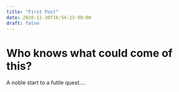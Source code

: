 ```yaml
---
title: "First Post"
date: 2020-12-30T16:54:23-08:00
draft: false
---
```


# Who knows what could come of this?

A noble start to a futile quest....
